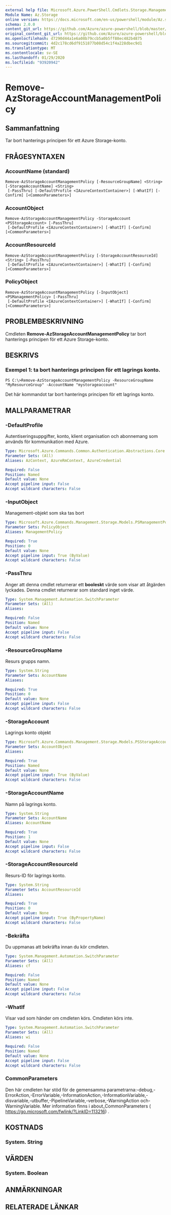 ```yaml
---
external help file: Microsoft.Azure.PowerShell.Cmdlets.Storage.Management.dll-Help.xml
Module Name: Az.Storage
online version: https://docs.microsoft.com/en-us/powershell/module/Az.storage/remove-Azstorageaccountmanagementpolicy
schema: 2.0.0
content_git_url: https://github.com/Azure/azure-powershell/blob/master/src/Storage/Storage.Management/help/Remove-AzStorageAccountManagementPolicy.md
original_content_git_url: https://github.com/Azure/azure-powershell/blob/master/src/Storage/Storage.Management/help/Remove-AzStorageAccountManagementPolicy.md
ms.openlocfilehash: d7290d44a1e6a08b79ccb5a0b5ff88ec482b4875
ms.sourcegitcommit: 4d2c178cd6df9151877b08d54c1f4a228dbec9d1
ms.translationtype: MT
ms.contentlocale: sv-SE
ms.lasthandoff: 01/29/2020
ms.locfileid: "93920942"
---
```

# Remove-AzStorageAccountManagementPolicy

## Sammanfattning
Tar bort hanterings principen för ett Azure Storage-konto.

## FRÅGESYNTAXEN

### AccountName (standard)
```
Remove-AzStorageAccountManagementPolicy [-ResourceGroupName] <String> [-StorageAccountName] <String>
 [-PassThru] [-DefaultProfile <IAzureContextContainer>] [-WhatIf] [-Confirm] [<CommonParameters>]
```

### AccountObject
```
Remove-AzStorageAccountManagementPolicy -StorageAccount <PSStorageAccount> [-PassThru]
 [-DefaultProfile <IAzureContextContainer>] [-WhatIf] [-Confirm] [<CommonParameters>]
```

### AccountResourceId
```
Remove-AzStorageAccountManagementPolicy [-StorageAccountResourceId] <String> [-PassThru]
 [-DefaultProfile <IAzureContextContainer>] [-WhatIf] [-Confirm] [<CommonParameters>]
```

### PolicyObject
```
Remove-AzStorageAccountManagementPolicy [-InputObject] <PSManagementPolicy> [-PassThru]
 [-DefaultProfile <IAzureContextContainer>] [-WhatIf] [-Confirm] [<CommonParameters>]
```

## PROBLEMBESKRIVNING
Cmdleten **Remove-AzStorageAccountManagementPolicy** tar bort hanterings principen för ett Azure Storage-konto.

## BESKRIVS

### Exempel 1: ta bort hanterings principen för ett lagrings konto.
```
PS C:\>Remove-AzStorageAccountManagementPolicy -ResourceGroupName "MyResourceGroup" -AccountName "mystorageaccount"
```

Det här kommandot tar bort hanterings principen för ett lagrings konto.

## MALLPARAMETRAR

### -DefaultProfile
Autentiseringsuppgifter, konto, klient organisation och abonnemang som används för kommunikation med Azure.

```yaml
Type: Microsoft.Azure.Commands.Common.Authentication.Abstractions.Core.IAzureContextContainer
Parameter Sets: (All)
Aliases: AzContext, AzureRmContext, AzureCredential

Required: False
Position: Named
Default value: None
Accept pipeline input: False
Accept wildcard characters: False
```

### -InputObject
Management-objekt som ska tas bort

```yaml
Type: Microsoft.Azure.Commands.Management.Storage.Models.PSManagementPolicy
Parameter Sets: PolicyObject
Aliases: ManagementPolicy

Required: True
Position: 0
Default value: None
Accept pipeline input: True (ByValue)
Accept wildcard characters: False
```

### -PassThru
Anger att denna cmdlet returnerar ett **booleskt** värde som visar att åtgärden lyckades.
Denna cmdlet returnerar som standard inget värde.

```yaml
Type: System.Management.Automation.SwitchParameter
Parameter Sets: (All)
Aliases:

Required: False
Position: Named
Default value: None
Accept pipeline input: False
Accept wildcard characters: False
```

### -ResourceGroupName
Resurs grupps namn.

```yaml
Type: System.String
Parameter Sets: AccountName
Aliases:

Required: True
Position: 0
Default value: None
Accept pipeline input: False
Accept wildcard characters: False
```

### -StorageAccount
Lagrings konto objekt

```yaml
Type: Microsoft.Azure.Commands.Management.Storage.Models.PSStorageAccount
Parameter Sets: AccountObject
Aliases:

Required: True
Position: Named
Default value: None
Accept pipeline input: True (ByValue)
Accept wildcard characters: False
```

### -StorageAccountName
Namn på lagrings konto.

```yaml
Type: System.String
Parameter Sets: AccountName
Aliases: AccountName

Required: True
Position: 1
Default value: None
Accept pipeline input: False
Accept wildcard characters: False
```

### -StorageAccountResourceId
Resurs-ID för lagrings konto.

```yaml
Type: System.String
Parameter Sets: AccountResourceId
Aliases:

Required: True
Position: 0
Default value: None
Accept pipeline input: True (ByPropertyName)
Accept wildcard characters: False
```

### -Bekräfta
Du uppmanas att bekräfta innan du kör cmdleten.

```yaml
Type: System.Management.Automation.SwitchParameter
Parameter Sets: (All)
Aliases: cf

Required: False
Position: Named
Default value: None
Accept pipeline input: False
Accept wildcard characters: False
```

### -WhatIf
Visar vad som händer om cmdleten körs.
Cmdleten körs inte.

```yaml
Type: System.Management.Automation.SwitchParameter
Parameter Sets: (All)
Aliases: wi

Required: False
Position: Named
Default value: None
Accept pipeline input: False
Accept wildcard characters: False
```

### CommonParameters
Den här cmdleten har stöd för de gemensamma parametrarna:-debug,-ErrorAction,-ErrorVariable,-InformationAction,-InformationVariable,-disvariable,-utbuffer,-PipelineVariable,-verbose,-WarningAction och-WarningVariable. Mer information finns i about_CommonParameters ( https://go.microsoft.com/fwlink/?LinkID=113216) .

## KOSTNADS

### System. String

## VÄRDEN

### System. Boolean

## ANMÄRKNINGAR

## RELATERADE LÄNKAR
